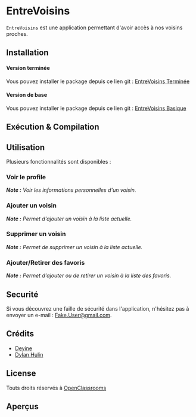 # EntreVoisins

`EntreVoisins` est une application permettant d'avoir accès à nos voisins proches.

## Installation

#### Version terminée
Vous pouvez installer le package depuis ce lien git : [EntreVoisins Terminée](https://github.com/dylanHulin/P3_EntreVoisins.git)

#### Version de base
Vous pouvez installer le package depuis ce lien git : [EntreVoisins Basique](https://github.com/Deyine/OpenClassrooms.git)

## Exécution & Compilation


## Utilisation

Plusieurs fonctionnalités sont disponibles :

### Voir le profile
***Note :*** *Voir les informations personnelles d'un voisin.* 

### Ajouter un voisin
***Note :*** *Permet d'ajouter un voisin à la liste actuelle.* 

### Supprimer un voisin
***Note :*** *Permet de supprimer un voisin à la liste actuelle.*

### Ajouter/Retirer des favoris
***Note :*** *Permet d'ajouter ou de retirer un voisin à la liste des favoris.*

## Securité

Si vous découvrez une faille de sécurité dans l'application, n'hésitez pas à envoyer un e-mail  : [Fake.User@gmail.com](Fake.User@gmail.com).

## Crédits

*   [Deyine](https://github.com/Deyine)
*   [Dylan Hulin](https://github.com/dylanHulin)

## License

Touts droits réservés à [OpenClassrooms](https://openclassrooms.com/)

## Aperçus


    






